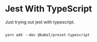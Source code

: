 # Jest With TypeScript
Just trying out jest with typescript.

```

yarn add --dev @babel/preset-typescript


```
